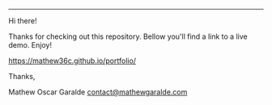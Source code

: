 

----------------------------------------------------------------- 

Hi there! 

Thanks for checking out this repository. Bellow you'll find a link to a live demo. Enjoy!

https://mathew36c.github.io/portfolio/

Thanks,

Mathew Oscar Garalde
contact@mathewgaralde.com


